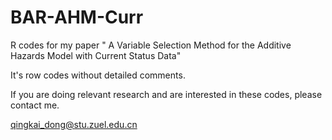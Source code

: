 # BAR-AHM-Curr
R codes for my paper " A Variable Selection Method for the Additive Hazards Model with Current Status Data"

It's row codes without detailed comments.

If you are doing relevant research and are interested in these codes, please contact me.

qingkai_dong@stu.zuel.edu.cn
